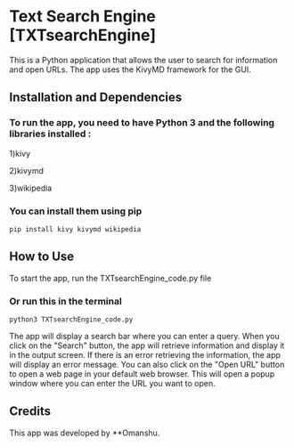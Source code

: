 # Text Search Engine [TXTsearchEngine]
This is a Python application that allows the user to search for information and open URLs. The app uses the KivyMD framework for the GUI.

## Installation and Dependencies
### To run the app, you need to have Python 3 and the following libraries installed :
1)kivy

2)kivymd

3)wikipedia

### You can install them using pip
```
pip install kivy kivymd wikipedia
```

## How to Use
To start the app, run the TXTsearchEngine_code.py file
### Or run this in the terminal
```
python3 TXTsearchEngine_code.py
```

The app will display a search bar where you can enter a query. When you click on the "Search" button, the app will retrieve information and display it in the output screen. If there is an error retrieving the information, the app will display an error message.
You can also click on the "Open URL" button to open a web page in your default web browser. This will open a popup window where you can enter the URL you want to open.

## Credits 
This app was developed by **Omanshu.
